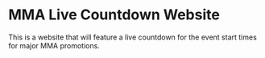 # MMA Live Countdown Website
 This is a website that will feature a live countdown for the event start times for major MMA promotions.
